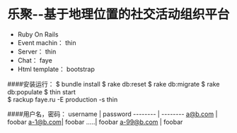 乐聚--基于地理位置的社交活动组织平台
===============

- Ruby On Rails 
- Event machin： thin
- Server： thin
- Chat： faye
- Html template： bootstrap
 
####安装运行：
    $ bundle install
    $ rake db:reset
    $ rake db:migrate
    $ rake db:populate 
    $ thin start  
    $ rackup faye.ru -E production -s thin

####用户名，密码：
username | password
-------- | --------
a@b.com  | foobar
a-1@b.com| foobar
.....| foobar
a-99@b.com | foobar
  
